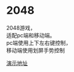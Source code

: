 # 2048
2048游戏，<br>
适配pc端和移动端。<br>
pc端使用上下左右键控制，<br>
移动端使用划屏手势控制<br>

<a href="http://htmlpreview.github.io/?https://github.com/kelvinbean/2048/blob/master/index.html">演示地址</a>
